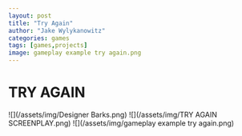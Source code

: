 ```yaml
---
layout: post
title: "Try Again"
author: "Jake Wylykanowitz"
categories: games
tags: [games,projects]
image: gameplay example try again.png
---
```


# TRY AGAIN

![](/assets/img/Designer Barks.png)
![](/assets/img/TRY AGAIN SCREENPLAY.png)
![](/assets/img/gameplay example try again.png)
